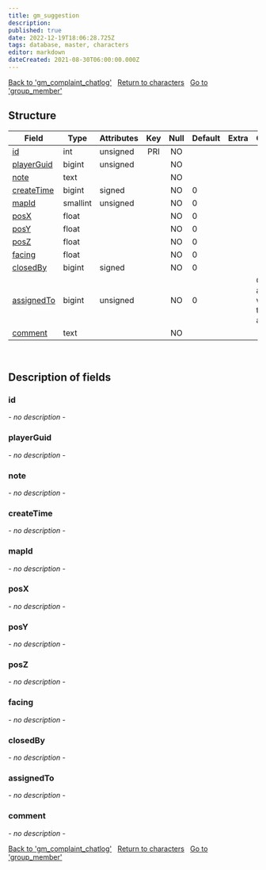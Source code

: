 ```yaml
---
title: gm_suggestion
description: 
published: true
date: 2022-12-19T18:06:28.725Z
tags: database, master, characters
editor: markdown
dateCreated: 2021-08-30T06:00:00.000Z
---
```


<a href="https://trinitycore.info/en/database/master/characters/gm_complaint_chatlog" class="mt-5 v-btn v-btn--depressed v-btn--flat v-btn--outlined theme--light v-size--default darkblue--text text--lighten-3"><span class="v-btn__content"><i aria-hidden="true" class="v-icon notranslate v-icon--left mdi mdi-arrow-left theme--light"></i><span>Back to 'gm_complaint_chatlog'</span></span></a>&nbsp;&nbsp;&nbsp;<a href="https://trinitycore.info/en/database/master/characters/home" class="mt-5 v-btn v-btn--depressed v-btn--flat v-btn--outlined theme--light v-size--default darkblue--text text--lighten-3"><span class="v-btn__content"><i aria-hidden="true" class="v-icon notranslate v-icon--left mdi mdi-home-outline theme--light"></i><span>Return to characters</span></span></a>&nbsp;&nbsp;&nbsp;<a href="https://trinitycore.info/en/database/master/characters/group_member" class="mt-5 v-btn v-btn--depressed v-btn--flat v-btn--outlined theme--light v-size--default darkblue--text text--lighten-3"><span class="v-btn__content"><span>Go to 'group_member'</span><i aria-hidden="true" class="v-icon notranslate v-icon--right mdi mdi-arrow-right theme--light"></i></span></a>

## Structure

| Field | Type | Attributes | Key | Null | Default | Extra | Comment |
| --- | --- | --- | :---: | :---: | --- | --- | --- |
| [id](#id) | int | unsigned | PRI | NO |  |  |  |
| [playerGuid](#playerguid) | bigint | unsigned |  | NO |  |  |  |
| [note](#note) | text |  |  | NO |  |  |  |
| [createTime](#createtime) | bigint | signed |  | NO | 0 |  |  |
| [mapId](#mapid) | smallint | unsigned |  | NO | 0 |  |  |
| [posX](#posx) | float |  |  | NO | 0 |  |  |
| [posY](#posy) | float |  |  | NO | 0 |  |  |
| [posZ](#posz) | float |  |  | NO | 0 |  |  |
| [facing](#facing) | float |  |  | NO | 0 |  |  |
| [closedBy](#closedby) | bigint | signed |  | NO | 0 |  |  |
| [assignedTo](#assignedto) | bigint | unsigned |  | NO | 0 |  | GUID of admin to whom ticket is assigned |
| [comment](#comment) | text |  |  | NO |  |  |  |
&nbsp;
## Description of fields

### id
*- no description -*
&nbsp;

### playerGuid
*- no description -*
&nbsp;

### note
*- no description -*
&nbsp;

### createTime
*- no description -*
&nbsp;

### mapId
*- no description -*
&nbsp;

### posX
*- no description -*
&nbsp;

### posY
*- no description -*
&nbsp;

### posZ
*- no description -*
&nbsp;

### facing
*- no description -*
&nbsp;

### closedBy
*- no description -*
&nbsp;

### assignedTo
*- no description -*
&nbsp;

### comment
*- no description -*
&nbsp;

<a href="https://trinitycore.info/en/database/master/characters/gm_complaint_chatlog" class="mt-5 v-btn v-btn--depressed v-btn--flat v-btn--outlined theme--light v-size--default darkblue--text text--lighten-3"><span class="v-btn__content"><i aria-hidden="true" class="v-icon notranslate v-icon--left mdi mdi-arrow-left theme--light"></i><span>Back to 'gm_complaint_chatlog'</span></span></a>&nbsp;&nbsp;&nbsp;<a href="https://trinitycore.info/en/database/master/characters/home" class="mt-5 v-btn v-btn--depressed v-btn--flat v-btn--outlined theme--light v-size--default darkblue--text text--lighten-3"><span class="v-btn__content"><i aria-hidden="true" class="v-icon notranslate v-icon--left mdi mdi-home-outline theme--light"></i><span>Return to characters</span></span></a>&nbsp;&nbsp;&nbsp;<a href="https://trinitycore.info/en/database/master/characters/group_member" class="mt-5 v-btn v-btn--depressed v-btn--flat v-btn--outlined theme--light v-size--default darkblue--text text--lighten-3"><span class="v-btn__content"><span>Go to 'group_member'</span><i aria-hidden="true" class="v-icon notranslate v-icon--right mdi mdi-arrow-right theme--light"></i></span></a>

